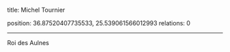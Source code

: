 title: Michel Tournier


position: 36.87520407735533, 25.539061566012993
relations: 0

---






























Roi des Aulnes